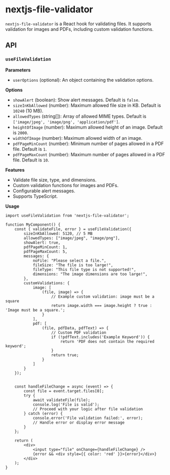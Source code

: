 # nextjs-file-validator

`nextjs-file-validator` is a React hook for validating files. It supports validation for images and PDFs, including custom validation functions.

## API

### `useFileValidation`

**Parameters**

- `userOptions` (optional): An object containing the validation options.

**Options**

- `showAlert` (boolean): Show alert messages. Default is `false`.
- `sizeInKbAllowed` (number): Maximum allowed file size in KB. Default is `10240` (10 MB).
- `allowedTypes` (string[]): Array of allowed MIME types. Default is `['image/jpeg', 'image/png', 'application/pdf']`.
- `heightOfImage` (number): Maximum allowed height of an image. Default is `2000`.
- `widthOfImage` (number): Maximum allowed width of an image.
- `pdfPageMinCount` (number): Minimum number of pages allowed in a PDF file. Default is `1`.
- `pdfPageMaxCount` (number): Maximum number of pages allowed in a PDF file. Default is `10`.

**Features**

- Validate file size, type, and dimensions.
- Custom validation functions for images and PDFs.
- Configurable alert messages.
- Supports TypeScript.

**Usage**

```tsx
import useFileValidation from 'nextjs-file-validator';

function MyComponent() {
    const { validateFile, error } = useFileValidation({
        sizeInKbAllowed: 5120, // 5 MB
        allowedTypes: ["image/jpeg", "image/png"],
        showAlert: true,
        pdfPageMinCount: 1,
        pdfPageMaxCount: 5,
        messages: {
            noFile: "Please select a file.",
            fileSize: "The file is too large!",
            fileType: "This file type is not supported!",
            dimensions: "The image dimensions are too large!",
        },
        customValidations: {
            image: [
                (file, image) => {
                    // Example custom validation: image must be a square
                    return image.width === image.height ? true : 'Image must be a square.';
                }
            ],
            pdf: [
                (file, pdfData, pdfText) => {
                    // Custom PDF validation
                    if (!pdfText.includes('Example Keyword')) {
                        return 'PDF does not contain the required keyword';
                    }
                    return true;
                }
            ]
        }
    });


    const handleFileChange = async (event) => {
        const file = event.target.files[0];
        try {
            await validateFile(file);
            console.log('File is valid');
            // Proceed with your logic after file validation
        } catch (error) {
            console.error('File validation failed:', error);
            // Handle error or display error message
        }
    };

    return (
        <div>
            <input type="file" onChange={handleFileChange} />
            {error && <div style={{ color: 'red' }}>{error}</div>}
        </div>
    );
}

